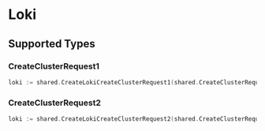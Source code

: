 # Loki


## Supported Types

### CreateClusterRequest1

```go
loki := shared.CreateLokiCreateClusterRequest1(shared.CreateClusterRequest1{/* values here */})
```

### CreateClusterRequest2

```go
loki := shared.CreateLokiCreateClusterRequest2(shared.CreateClusterRequest2{/* values here */})
```

